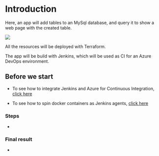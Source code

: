 # Introduction

Here, an app will add tables to an MySql database, and query it to show a web page with the created table.

![](https://github.com/nokorinotsubasa/sqlapp-project/blob/dd09d71579deaf415e8529674d4e15ef7eb2fba7/images/Architecture.png)

All the resources will be deployed with Terraform.

The app will be build with Jenkins, which will be used as CI for an Azure DevOps environment.

## Before we start

- To see how to integrate Jenkins and Azure for Continuous Integration, [click here](https://github.com/nokorinotsubasa/CI-jenkins-azure)

- To see how to spin docker containers as Jenkins agents, [click here](https://github.com/nokorinotsubasa/jenkins-docker-agent)


### Steps

- 

### Final result

-